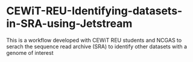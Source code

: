 # CEWiT-REU-Identifying-datasets-in-SRA-using-Jetstream
This is a workflow developed with CEWiT REU students and NCGAS to serach the sequence read archive (SRA) to identify other datasets with a genome of interest
